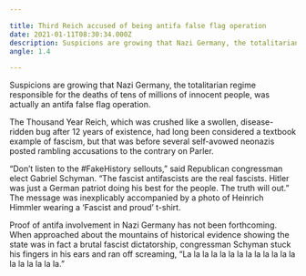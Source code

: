 ```yaml
---

title: Third Reich accused of being antifa false flag operation
date: 2021-01-11T08:30:34.000Z
description: Suspicions are growing that Nazi Germany, the totalitarian regime responsible for the deaths of tens of millions of innocent people, was actually an antifa false flag operation.
angle: 1.4

---
```


Suspicions are growing that Nazi Germany, the totalitarian regime responsible for the deaths of tens of millions of innocent people, was actually an antifa false flag operation.

The Thousand Year Reich, which was crushed like a swollen, disease-ridden bug after 12 years of existence, had long been considered a textbook example of fascism, but that was before several self-avowed neonazis posted rambling accusations to the contrary on Parler.

“Don’t listen to the #FakeHistory sellouts,” said Republican congressman elect Gabriel Schyman. “The fascist antifascists are the real fascists. Hitler was just a German patriot doing his best for the people. The truth will out.” The message was inexplicably accompanied by a photo of Heinrich Himmler wearing a ‘Fascist and proud’ t-shirt.

Proof of antifa involvement in Nazi Germany has not been forthcoming. When approached about the mountains of historical evidence showing the state was in fact a brutal fascist dictatorship, congressman Schyman stuck his fingers in his ears and ran off screaming, “La la la la la la la la la la la la la la la la la la la.”